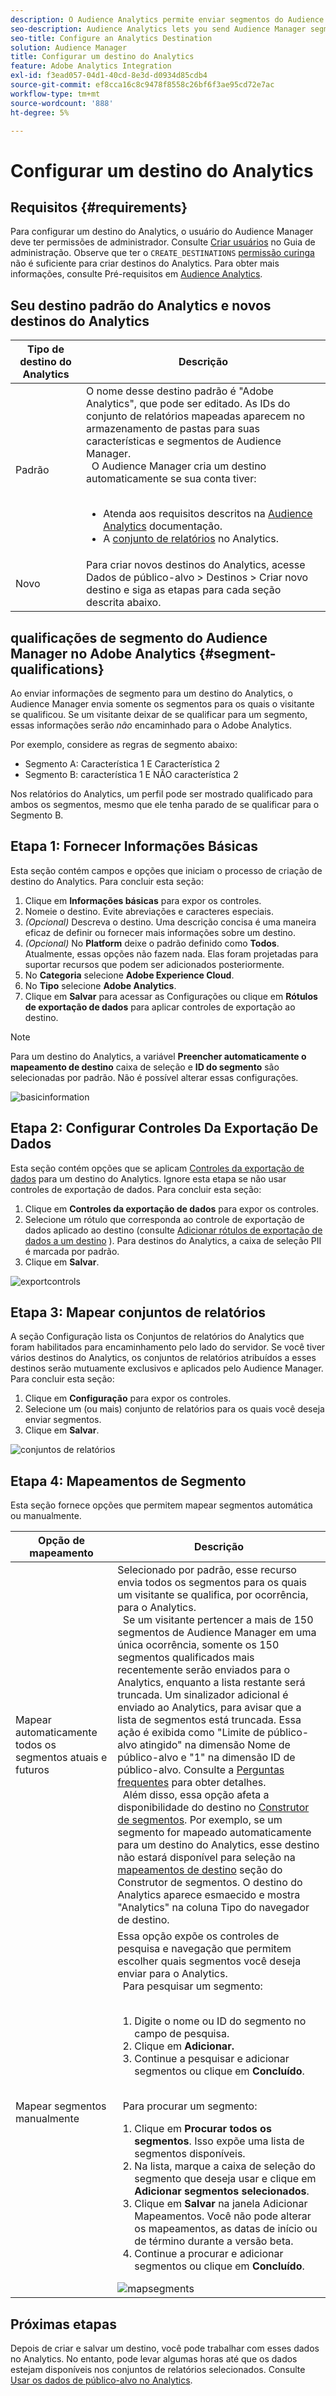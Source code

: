 ```yaml
---
description: O Audience Analytics permite enviar segmentos do Audience Manager para o Analytics. Para usar esse recurso, crie um destino do Analytics e mapeie os segmentos a ele no Audience Manager.
seo-description: Audience Analytics lets you send Audience Manager segments to Analytics. To use this feature, you create an Analytics destination and map segments to it in Audience Manager.
seo-title: Configure an Analytics Destination
solution: Audience Manager
title: Configurar um destino do Analytics
feature: Adobe Analytics Integration
exl-id: f3ead057-04d1-40cd-8e3d-d0934d85cdb4
source-git-commit: ef8cca16c8c9478f8558c26bf6f3ae95cd72e7ac
workflow-type: tm+mt
source-wordcount: '888'
ht-degree: 5%

---
```


# Configurar um destino do Analytics

## Requisitos {#requirements}

Para configurar um destino do Analytics, o usuário do Audience Manager deve ter permissões de administrador. Consulte [Criar usuários](/help/using/features/administration/administration-overview.md#create-users) no Guia de administração. Observe que ter o `CREATE_DESTINATIONS` [permissão curinga](/help/using/features/administration/administration-overview.md#wild-card-permissions) não é suficiente para criar destinos do Analytics.
Para obter mais informações, consulte Pré-requisitos em [Audience Analytics](https://experienceleague.adobe.com/docs/analytics/integration/audience-analytics/mc-audiences-aam.html).

## Seu destino padrão do Analytics e novos destinos do Analytics

| Tipo de destino do Analytics | Descrição |
|---|---|
| Padrão | O nome desse destino padrão é &quot;Adobe Analytics&quot;, que pode ser editado. As IDs do conjunto de relatórios mapeadas aparecem no armazenamento de pastas para suas características e segmentos de Audience Manager. <br>  O Audience Manager cria um destino automaticamente se sua conta tiver: <br>  <ul><li>Atenda aos requisitos descritos na [Audience Analytics](https://experienceleague.adobe.com/docs/analytics/integration/audience-analytics/mc-audiences-aam.html) documentação.</li><li>A [conjunto de relatórios](https://experienceleague.adobe.com/docs/analytics/admin/manage-report-suites/report-suites-admin.html) no Analytics.</li></ul> |
| Novo | Para criar novos destinos do Analytics, acesse Dados de público-alvo > Destinos > Criar novo destino e siga as etapas para cada seção descrita abaixo. |

## qualificações de segmento do Audience Manager no Adobe Analytics {#segment-qualifications}

Ao enviar informações de segmento para um destino do Analytics, o Audience Manager envia somente os segmentos para os quais o visitante se qualificou. Se um visitante deixar de se qualificar para um segmento, essas informações serão _não_ encaminhado para o Adobe Analytics.

Por exemplo, considere as regras de segmento abaixo:

* Segmento A: Característica 1 E Característica 2
* Segmento B: característica 1 E NÃO característica 2

Nos relatórios do Analytics, um perfil pode ser mostrado qualificado para ambos os segmentos, mesmo que ele tenha parado de se qualificar para o Segmento B.

## Etapa 1: Fornecer Informações Básicas

Esta seção contém campos e opções que iniciam o processo de criação de destino do Analytics. Para concluir esta seção:

1. Clique em **Informações básicas** para expor os controles.
2. Nomeie o destino. Evite abreviações e caracteres especiais.
3. *(Opcional)* Descreva o destino. Uma descrição concisa é uma maneira eficaz de definir ou fornecer mais informações sobre um destino.
4. *(Opcional)* No **Platform** deixe o padrão definido como **Todos**. Atualmente, essas opções não fazem nada. Elas foram projetadas para suportar recursos que podem ser adicionados posteriormente.
5. No **Categoria** selecione **Adobe Experience Cloud**.
6. No **Tipo** selecione **Adobe Analytics**.
7. Clique em **Salvar** para acessar as Configurações ou clique em **Rótulos de exportação de dados** para aplicar controles de exportação ao destino.

>[!NOTE]
>
>Para um destino do Analytics, a variável **Preencher automaticamente o mapeamento de destino** caixa de seleção e **ID do segmento** são selecionadas por padrão. Não é possível alterar essas configurações.

![basicinformation](assets/basicinformation.png)

## Etapa 2: Configurar Controles Da Exportação De Dados

Esta seção contém opções que se aplicam [Controles da exportação de dados](/help/using/features/data-export-controls.md) para um destino do Analytics. Ignore esta etapa se não usar controles de exportação de dados. Para concluir esta seção:

1. Clique em **Controles da exportação de dados** para expor os controles.
1. Selecione um rótulo que corresponda ao controle de exportação de dados aplicado ao destino (consulte [Adicionar rótulos de exportação de dados a um destino](/help/using/features/destinations/add-data-export-labels.md) ). Para destinos do Analytics, a caixa de seleção PII é marcada por padrão.
1. Clique em **Salvar**.

![exportcontrols](assets/exportControls.png)

## Etapa 3: Mapear conjuntos de relatórios

A seção Configuração lista os Conjuntos de relatórios do Analytics que foram habilitados para encaminhamento pelo lado do servidor. Se você tiver vários destinos do Analytics, os conjuntos de relatórios atribuídos a esses destinos serão mutuamente exclusivos e aplicados pelo Audience Manager. Para concluir esta seção:

1. Clique em **Configuração** para expor os controles.
1. Selecione um (ou mais) conjunto de relatórios para os quais você deseja enviar segmentos.
1. Clique em **Salvar**.

![conjuntos de relatórios](assets/reportSuites.png)

## Etapa 4: Mapeamentos de Segmento

Esta seção fornece opções que permitem mapear segmentos automática ou manualmente.

| Opção de mapeamento | Descrição |
|---|---|
| Mapear automaticamente todos os segmentos atuais e futuros | Selecionado por padrão, esse recurso envia todos os segmentos para os quais um visitante se qualifica, por ocorrência, para o Analytics. <br>  Se um visitante pertencer a mais de 150 segmentos de Audience Manager em uma única ocorrência, somente os 150 segmentos qualificados mais recentemente serão enviados para o Analytics, enquanto a lista restante será truncada. Um sinalizador adicional é enviado ao Analytics, para avisar que a lista de segmentos está truncada. Essa ação é exibida como &quot;Limite de público-alvo atingido&quot; na dimensão Nome de público-alvo e &quot;1&quot; na dimensão ID de público-alvo. Consulte a [Perguntas frequentes](https://experienceleague.adobe.com/docs/analytics/integration/audience-analytics/audience-analytics-workflow/mc-audiences-faqs.html) para obter detalhes. <br>  Além disso, essa opção afeta a disponibilidade do destino no [Construtor de segmentos](/help/using/features/segments/segment-builder.md). Por exemplo, se um segmento for mapeado automaticamente para um destino do Analytics, esse destino não estará disponível para seleção na [mapeamentos de destino](/help/using/features/segments/segment-builder.md#segment-builder-controls-destinations) seção do Construtor de segmentos. O destino do Analytics aparece esmaecido e mostra &quot;Analytics&quot; na coluna Tipo do navegador de destino. |
| Mapear segmentos manualmente | Essa opção expõe os controles de pesquisa e navegação que permitem escolher quais segmentos você deseja enviar para o Analytics. <br>  Para pesquisar um segmento: <br>  <ol><li>Digite o nome ou ID do segmento no campo de pesquisa.</li><li>Clique em <b>Adicionar.</b></li><li>Continue a pesquisar e adicionar segmentos ou clique em <b>Concluído</b>.</li></ol><br>  Para procurar um segmento: <ol><li>Clique em <b>Procurar todos os segmentos</b>. Isso expõe uma lista de segmentos disponíveis.</li><li>Na lista, marque a caixa de seleção do segmento que deseja usar e clique em <b>Adicionar segmentos selecionados</b>.</li><li>Clique em <b>Salvar</b> na janela Adicionar Mapeamentos. Você não pode alterar os mapeamentos, as datas de início ou de término durante a versão beta.</li><li>Continue a procurar e adicionar segmentos ou clique em <b>Concluído</b>.</li></ol> ![mapsegments](assets/mapSegments.png) |

## Próximas etapas

Depois de criar e salvar um destino, você pode trabalhar com esses dados no Analytics. No entanto, pode levar algumas horas até que os dados estejam disponíveis nos conjuntos de relatórios selecionados. Consulte [Usar os dados de público-alvo no Analytics](https://experienceleague.adobe.com/docs/analytics/integration/audience-analytics/audience-analytics-workflow/use-audience-data-analytics.html).
